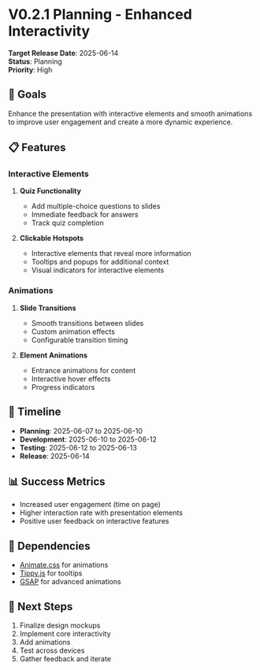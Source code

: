 # V0.2.1 Planning - Enhanced Interactivity

**Target Release Date**: 2025-06-14  
**Status**: Planning  
**Priority**: High

## 🎯 Goals
Enhance the presentation with interactive elements and smooth animations to improve user engagement and create a more dynamic experience.

## 📋 Features

### Interactive Elements
1. **Quiz Functionality**
   - Add multiple-choice questions to slides
   - Immediate feedback for answers
   - Track quiz completion

2. **Clickable Hotspots**
   - Interactive elements that reveal more information
   - Tooltips and popups for additional context
   - Visual indicators for interactive elements

### Animations
1. **Slide Transitions**
   - Smooth transitions between slides
   - Custom animation effects
   - Configurable transition timing

2. **Element Animations**
   - Entrance animations for content
   - Interactive hover effects
   - Progress indicators

## 📅 Timeline
- **Planning**: 2025-06-07 to 2025-06-10
- **Development**: 2025-06-10 to 2025-06-12
- **Testing**: 2025-06-12 to 2025-06-13
- **Release**: 2025-06-14

## 📊 Success Metrics
- Increased user engagement (time on page)
- Higher interaction rate with presentation elements
- Positive user feedback on interactive features

## 🔗 Dependencies
- [Animate.css](https://animate.style/) for animations
- [Tippy.js](https://atomiks.github.io/tippyjs/) for tooltips
- [GSAP](https://greensock.com/gsap/) for advanced animations

## 🚀 Next Steps
1. Finalize design mockups
2. Implement core interactivity
3. Add animations
4. Test across devices
5. Gather feedback and iterate
